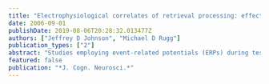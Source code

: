 ```yaml
---
title: "Electrophysiological correlates of retrieval processing: effects of consistent versus inconsistent retrieval demands"
date: 2006-09-01
publishDate: 2019-08-06T20:28:32.013477Z
authors: ["Jeffrey D Johnson", "Michael D Rugg"]
publication_types: ["2"]
abstract: "Studies employing event-related potentials (ERPs) during tests of recognition memory have reported differences in neural activity elicited by new test items according to the specific demands of the retrieval task, such as retrieving studied words versus pictures. The present study investigated whether differential processing of new items is possible when retrieval demands vary unpredictably on a trial-by-trial basis. In separate study-test phases, subjects encoded lists of intermixed words and pictures, and undertook retrieval tests with words as test items. Each test item was preceded by a task cue that signaled whether subjects were to attempt to retrieve a word or a picture from the study list. In the ``blocked''condition, the targeted study material remained constant throughout the test, whereas in the ``mixed''condition, the targeted material varied unpredictably across trials. New-item ERPs were more positive-going when words rather than pictures were targeted in the ``blocked'' condition, replicating previous findings, but this effect was absent in the ``mixed''condition. The findings are consistent with the hypothesis that differential processing of retrieval cues depends upon the adoption of different task sets (``retrieval orientations'' that develop over multiple trials and cannot be adjusted merely in response to an instructional cue. Unlike the new-item ERPs, ERPs elicited by the task cues in the mixed condition differed according to targeted material, but only on trials when there was a switch between target material. The implications of these findings for understanding the different retrieval strategies engaged when retrieval demands are consistent versus inconsistent are discussed."
featured: false
publication: "*J. Cogn. Neurosci.*"
---
```


